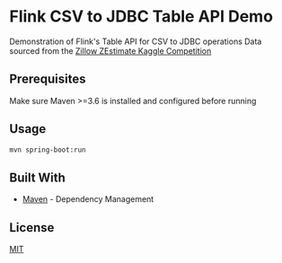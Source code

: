 # Flink CSV to JDBC Table API Demo
Demonstration of Flink's Table API for CSV to JDBC operations
Data sourced from the [Zillow ZEstimate Kaggle Competition](https://www.kaggle.com/c/zillow-prize-1/data)

## Prerequisites
Make sure Maven >=3.6 is installed and configured before running

## Usage
```bash
mvn spring-boot:run
```

## Built With
* [Maven](https://maven.apache.org/) - Dependency Management

## License
[MIT](https://choosealicense.com/licenses/mit/)
